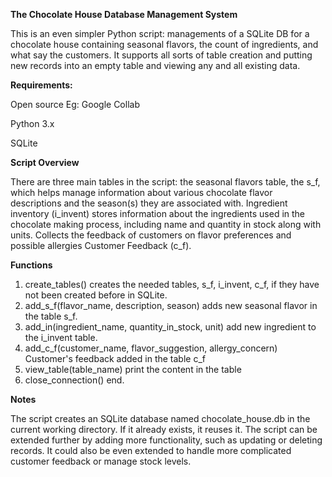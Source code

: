 **The Chocolate House Database Management System**

This is an even simpler Python script: managements of a
SQLite DB for a chocolate house containing seasonal flavors, the count of ingredients, 
and what say the customers. It supports all sorts of table creation and putting new 
records into an empty table and viewing any and all existing data.

**Requirements:**

Open source Eg: Google Collab

Python 3.x

SQLite




**Script Overview**

There are three main tables in the script: 
the seasonal flavors table, the s_f, which helps manage information about various chocolate 
flavor descriptions and the season(s) they are associated with.
Ingredient inventory (i_invent) stores information about the ingredients used in the chocolate 
making process, including name and quantity in stock along with units.
Collects the feedback of customers on flavor preferences and possible allergies 
Customer Feedback (c_f).

**Functions**

1. create_tables()
creates the needed tables, s_f, i_invent, c_f, if they have not been created before in SQLite.
2. add_s_f(flavor_name, description, season)
adds new seasonal flavor in the table s_f.
3. add_in(ingredient_name, quantity_in_stock, unit)
add new ingredient to the i_invent table.
4. add_c_f(customer_name, flavor_suggestion, allergy_concern)
Customer's feedback added in the table c_f
5. view_table(table_name)
print the content in the table
6. close_connection()
end.


**Notes**

The script creates an SQLite database named chocolate_house.db in the current working directory. 
If it already exists, it reuses it.
The script can be extended further by adding more functionality, such as updating or deleting 
records. It could also be even extended to handle more complicated customer feedback or 
manage stock levels.
